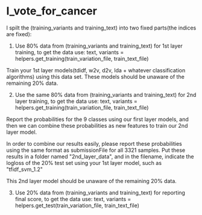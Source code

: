 # I_vote_for_cancer


I spilt the (training_variants and training_text) into two fixed parts(the indices are fixed):

1) Use 80% data from (training_variants and training_text) for 1st layer training, to get the data use:
text, variants = helpers.get_training(train_variation_file, train_text_file)

Train your 1st layer models(tdidf, w2v, d2v, lda + whatever classification algorithms) using this data set. 
These models should be unaware of the remaining 20% data.


2) Use the same 80% data from (training_variants and training_text) for 2nd layer training, to get the data use:
text, variants = helpers.get_training(train_variation_file, train_text_file)

Report the probabilities for the 9 classes using our first layer models, and then we can combine 
these probabilities as new features to train our 2nd layer model. 

In order to combine our results easily, please report these probabilities using the same format as submissionFile for all 3321 samples. Put these results in a folder named "2nd_layer_data", and in the filename, indicate the logloss of the 20% test set using your 1st layer model, such as "tfidf_svm_1.2"

This 2nd layer model should be unaware of the remaining 20% data.

3) Use 20% data from (training_variants and training_text) for reporting final score, to get the data use:
text, variants = helpers.get_test(train_variation_file, train_text_file)







